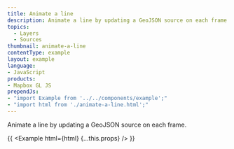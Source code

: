 ```yaml
---
title: Animate a line
description: Animate a line by updating a GeoJSON source on each frame.
topics:
  - Layers
  - Sources
thumbnail: animate-a-line
contentType: example
layout: example
language:
- JavaScript
products:
- Mapbox GL JS
prependJs:
- "import Example from '../../components/example';"
- "import html from './animate-a-line.html';"
---
```


Animate a line by updating a GeoJSON source on each frame.

{{ <Example html={html} {...this.props} /> }}
